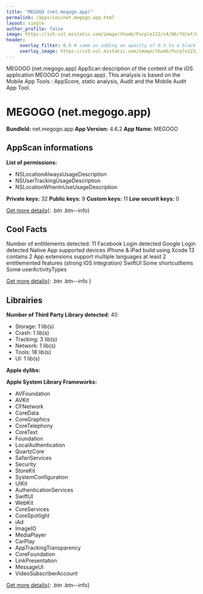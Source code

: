 ```yaml
---
title: "MEGOGO (net.megogo.app)"
permalink: /apps/ios/net.megogo.app.html
layout: single
author_profile: false
image: https://is5-ssl.mzstatic.com/image/thumb/Purple122/v4/66/fd/ef/66fdef5d-e42d-d642-b0bf-78c169d4686a/AppIcon-1x_U007emarketing-0-7-0-0-85-220.png/512x512bb.jpg
header: 
     overlay_filter: 0.5 # same as adding an opacity of 0.5 to a black background
     overlay_image: https://is5-ssl.mzstatic.com/image/thumb/Purple122/v4/66/fd/ef/66fdef5d-e42d-d642-b0bf-78c169d4686a/AppIcon-1x_U007emarketing-0-7-0-0-85-220.png/512x512bb.jpg
---
```

MEGOGO (net.megogo.app) AppScan description of the content of the iOS application MEGOGO (net.megogo.app). This analysis is based on the Mobile App Tools : AppScore, static analysis, Audit and the Mobile Audit App Tool.

# MEGOGO (net.megogo.app)

**BundleId:** net.megogo.app
**App Version:** 4.6.2
**App Name:** MEGOGO


## AppScan informations 

**List of permissions:** 
- NSLocationAlwaysUsageDescription
- NSUserTrackingUsageDescription
- NSLocationWhenInUseUsageDescription
  
  
**Private keys:** 32
**Public keys:** 9
**Custom keys:** 11
**Low securit keys:** 0
  
[Get more details](/pricing.html){: .btn .btn--info}

## Cool Facts

Number of entitlements detected: 11
Facebook Login detected
Google Login detected
Native App
supported devices iPhone & iPad
build using Xcode 13
contains 2 App extensions
support multiple languages
at least 2 entitlemented features (strong iOS integration)
SwiftUI
Some shortcutItems 
Some userActivityTypes
  
[Get more details](/pricing.html){: .btn .btn--info }

## Librairies 
**Number of Third Party Library detected:** 40
- Storage: 1 lib(s)
- Crash: 1 lib(s)
- Tracking: 3 lib(s)
- Network: 1 lib(s)
- Tools: 18 lib(s)
- UI: 1 lib(s)


**Apple dylibs:**


**Apple System Library Frameworks:**
- AVFoundation
- AVKit
- CFNetwork
- CoreData
- CoreGraphics
- CoreTelephony
- CoreText
- Foundation
- LocalAuthentication
- QuartzCore
- SafariServices
- Security
- StoreKit
- SystemConfiguration
- UIKit
- AuthenticationServices
- SwiftUI
- WebKit
- CoreServices
- CoreSpotlight
- iAd
- ImageIO
- MediaPlayer
- CarPlay
- AppTrackingTransparency
- CoreFoundation
- LinkPresentation
- MessageUI
- VideoSubscriberAccount


  
[Get more details](/pricing.html){: .btn .btn--info}

